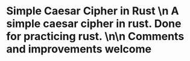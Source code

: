 # Simple Caesar Cipher in Rust \n A simple caesar cipher in rust. Done for practicing rust. \n\n Comments and improvements welcome

